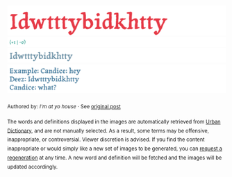 ![](img/word.1747981995296.png)
![](img/vote.1747981995296.png)
![](img/definition.1747981995296.png)
![](img/example.1747981995296.png)

<sub>Authored by: _I'm at  yo house_ · See [original post](http://idwtttybidkhtty.urbanup.com/16343709)</sub>

<sub>The words and definitions displayed in the images are automatically retrieved from [Urban Dictionary](https://www.urbandictionary.com), and are not manually selected.
As a result, some terms may be offensive, inappropriate, or controversial. Viewer discretion is advised.
If you find the content inappropriate or would simply like a new set of images to be generated, you can [request a regeneration](https://github.com/maximelafarie/maximelafarie/issues/new?template=report-word.yml) at any time. A new word and definition will be fetched and the images will be updated accordingly.</sub>
